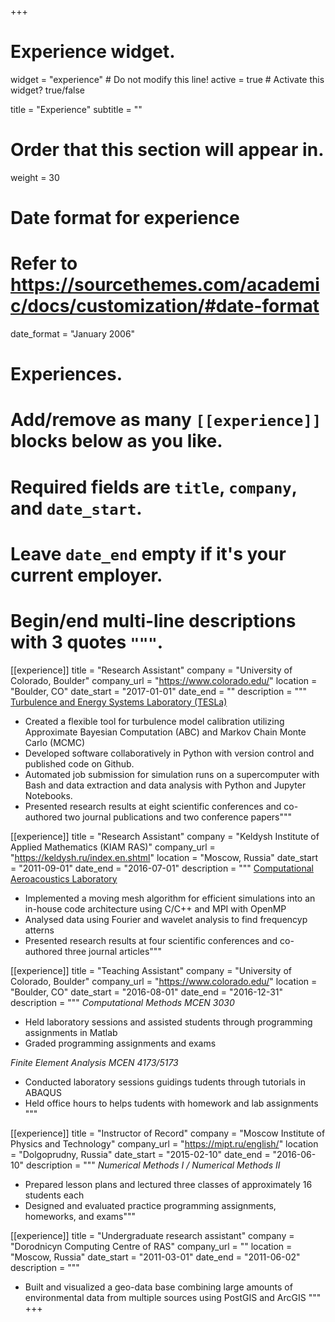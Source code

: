 +++
# Experience widget.
widget = "experience"  # Do not modify this line!
active = true  # Activate this widget? true/false

title = "Experience"
subtitle = ""

# Order that this section will appear in.
weight = 30

# Date format for experience
#   Refer to https://sourcethemes.com/academic/docs/customization/#date-format
date_format = "January 2006"

# Experiences.
#   Add/remove as many `[[experience]]` blocks below as you like.
#   Required fields are `title`, `company`, and `date_start`.
#   Leave `date_end` empty if it's your current employer.
#   Begin/end multi-line descriptions with 3 quotes `"""`.
[[experience]]
  title = "Research Assistant"
  company = "University of Colorado, Boulder"
  company_url = "https://www.colorado.edu/"
  location = "Boulder, CO"
  date_start = "2017-01-01"
  date_end = ""
  description = """ [Turbulence and Energy Systems Laboratory (TESLa)](http://tesla.colorado.edu/) 
  * Created a flexible tool for turbulence model calibration utilizing Approximate Bayesian Computation (ABC) and Markov Chain Monte Carlo (MCMC)
  * Developed software collaboratively in Python with version control and published code on Github.
  * Automated job submission for simulation runs on a supercomputer with Bash and data extraction and data analysis with Python and Jupyter Notebooks.
  * Presented research results at eight scientific conferences and co-authored two journal publications and two conference papers"""
  

[[experience]]
  title = "Research Assistant"
  company = "Keldysh Institute of Applied Mathematics (KIAM RAS)"
  company_url = "https://keldysh.ru/index.en.shtml"
  location = "Moscow, Russia"
  date_start = "2011-09-01"
  date_end = "2016-07-01"
  description = """ [Computational Aeroacoustics Laboratory](http://caa.imamod.ru/)
  
  * Implemented a moving mesh algorithm for efficient simulations into an in-house code architecture using C/C++ and MPI with OpenMP
  * Analysed data using Fourier and wavelet analysis to find frequencyp atterns
  * Presented research results at four scientific conferences and co-authored three journal articles"""
  
[[experience]]
  title = "Teaching Assistant"
  company =  "University of Colorado, Boulder"
  company_url = "https://www.colorado.edu/"
  location = "Boulder, CO"
  date_start = "2016-08-01"
  date_end = "2016-12-31"
  description = """
  *Computational Methods MCEN 3030*
  * Held laboratory sessions and assisted students through programming assignments in Matlab
  * Graded programming assignments and exams
  
  *Finite Element Analysis MCEN 4173/5173*
  * Conducted laboratory sessions guidings tudents through tutorials in ABAQUS
  * Held office hours to helps tudents with homework and lab assignments
  """

[[experience]]
  title = "Instructor of Record"
  company =  "Moscow Institute of Physics and Technology"
  company_url = "https://mipt.ru/english/"
  location = "Dolgoprudny, Russia"
  date_start = "2015-02-10"
  date_end = "2016-06-10"
  description = """ 
   *Numerical Methods I / Numerical Methods II*
  * Prepared lesson plans and lectured three classes of approximately 16 students each
  * Designed and evaluated practice programming assignments, homeworks, and exams"""

  [[experience]]
  title = "Undergraduate research assistant"
  company =  "Dorodnicyn Computing Centre of RAS"
  company_url = ""
  location = "Moscow, Russia"
  date_start = "2011-03-01"
  date_end = "2011-06-02"
  description = """
 * Built and visualized a geo-data base combining large amounts of environmental data from multiple
sources using PostGIS and ArcGIS """
+++

